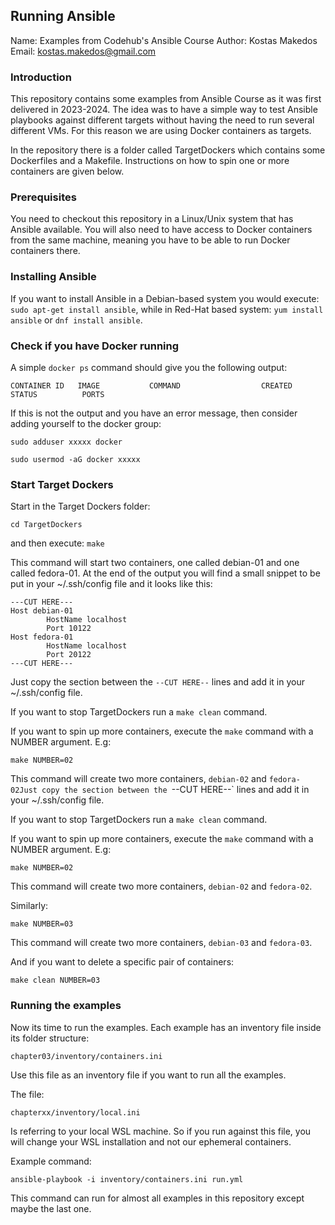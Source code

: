 ## Running Ansible

Name: Examples from Codehub's Ansible Course
Author: Kostas Makedos
Email: kostas.makedos@gmail.com

### Introduction
This repository contains some examples from Ansible Course as it was first delivered in 2023-2024.
The idea was to have a simple way to test Ansible playbooks against different targets without having the need
to run several different VMs.
For this reason we are using Docker containers as targets.

In the repository there is a folder called TargetDockers which contains some Dockerfiles and
a Makefile.
Instructions on how to spin one or more containers are given below.

### Prerequisites
You need to checkout this repository in a Linux/Unix system that has Ansible available.
You will also need to have access to Docker containers from the same machine, meaning you have to be able to run Docker containers there.

### Installing Ansible
If you want to install Ansible in a Debian-based system you would execute: `sudo apt-get install ansible`, while
in Red-Hat based system: `yum install ansible` or `dnf install ansible`.

### Check if you have Docker running
A simple `docker ps` command should give you the following output:

`CONTAINER ID   IMAGE           COMMAND                  CREATED          STATUS          PORTS`

If this is not the output and you have an error message, then consider adding yourself to the docker group:

`sudo adduser xxxxx docker`

`sudo usermod -aG docker xxxxx`

### Start Target Dockers
Start in the Target Dockers folder:

`cd TargetDockers`

and then execute:
`make`

This command will start two containers, one called debian-01 and one called fedora-01.
At the end of the output you will find a small snippet to be put in your ~/.ssh/config file and it looks like this:
```
---CUT HERE---
Host debian-01
        HostName localhost
        Port 10122
Host fedora-01
        HostName localhost
        Port 20122
---CUT HERE---
```
Just copy the section between the `--CUT HERE--` lines and add it in your ~/.ssh/config file.

If you want to stop TargetDockers run a `make clean` command.

If you want to spin up more containers, execute the `make` command with a NUMBER argument.
E.g:
```
make NUMBER=02
```
This command will create two more containers, `debian-02` and `fedora-02Just copy the section between the `--CUT HERE--` lines and add it in your ~/.ssh/config file.

If you want to stop TargetDockers run a `make clean` command.

If you want to spin up more containers, execute the `make` command with a NUMBER argument.
E.g:
```
make NUMBER=02
```
This command will create two more containers, `debian-02` and `fedora-02`.

Similarly:
```
make NUMBER=03
```
This command will create two more containers, `debian-03` and `fedora-03`.

And if you want to delete a specific pair of containers:
```
make clean NUMBER=03
```

### Running the examples

Now its time to run the examples.
Each example has an inventory file inside its folder structure:

`chapter03/inventory/containers.ini`

Use this file as an inventory file if you want to run all the examples.

The file:

`chapterxx/inventory/local.ini`

Is referring to your local WSL machine.
So if you run against this file, you will change your WSL installation and not our ephemeral containers.

Example command:

```ansible-playbook -i inventory/containers.ini run.yml```

This command can run for almost all examples in this repository except maybe the last one.